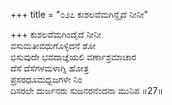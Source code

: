 +++
title = "೦೨೭ ಕುಶಲವೆಮಗಿನ್ದೈದೆ ನೀನೀ"

+++
ಕುಶಲವೆಮಗಿಂದೈದೆ ನೀನೀ  
ವಸುಮತೀವಧುಗೊಳ್ಳಿದನೆ ಶೋ  
ಭಿಸುವುದೇ ಭವದಾಜ್ಞೆಯಲಿ ವರ್ಣಾಶ್ರಮಾಚಾರ  
ದೆಸೆ ದೆಸೆಗಳಮಳಾಗ್ನಿ ಹೋತ್ರ  
ಪ್ರಸರಧೂಮಧ್ವಜಗಳೇ ನಿಂ  
ದಿಸರಲೇ ದುರ್ಜನರು ಸುಜನರನೆಂದನಾ ಮುನಿಪ    ॥27॥